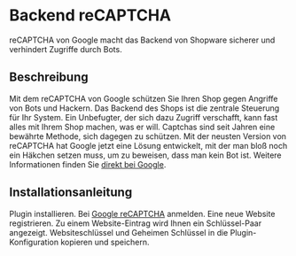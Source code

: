 # Backend reCAPTCHA
reCAPTCHA von Google macht das Backend von Shopware sicherer und verhindert Zugriffe durch  Bots.

## Beschreibung
Mit dem reCAPTCHA von Google schützen Sie Ihren Shop gegen Angriffe von Bots und Hackern. Das Backend des Shops ist die zentrale Steuerung für Ihr System. Ein Unbefugter, der sich dazu Zugriff verschafft, kann fast alles mit Ihrem Shop machen, was er will.
Captchas sind seit Jahren eine bewährte Methode, sich dagegen zu schützen. Mit der neusten Version von reCAPTCHA hat Google jetzt eine Lösung entwickelt, mit der man bloß noch ein Häkchen setzen muss, um zu beweisen, dass man kein Bot ist.
Weitere Informationen finden Sie [direkt bei Google](https://www.google.com/recaptcha).

## Installationsanleitung
Plugin installieren.
Bei [Google reCAPTCHA](https://www.google.com/recaptcha/admin) anmelden.
Eine neue Website registrieren.
Zu einem Website-Eintrag wird Ihnen ein Schlüssel-Paar angezeigt.
Websiteschlüssel und Geheimen Schlüssel in die Plugin-Konfiguration kopieren und speichern.
